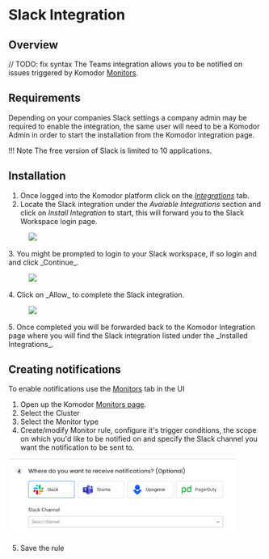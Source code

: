 # Slack Integration

## Overview

// TODO: fix syntax
The Teams integration allows you to be notified on issues triggered by Komodor [Monitors](https://app.komodr.com/com/main/monitors).

## Requirements
Depending on your companies Slack settings a company admin may be required to enable the integration, the same user will need to be a Komodor Admin in order to start the installation from the Komodor integration page.

!!! Note The free version of Slack is limited to 10 applications.

## Installation

1. Once logged into the Komodor platform click on the [_Integrations_][3] tab.
2. Locate the Slack integration under the _Avaiable Integrations_ section and click on _Install Integration_ to start, this will forward you to the Slack Workspace login page.
<figure>
    <img src="./img/slack/install_integration.png" width="400">
</figure>
3. You might be prompted to login to your Slack workspace, if so login and and click _Continue_.
<figure>
    <img src="./img/slack/slack_step1.png" width="400">
</figure>
4. Click on _Allow_ to complete the Slack integration.
<figure>
    <img src="./img/slack/slack_step2.png" width="400">
</figure>
5. Once completed you will be forwarded back to the Komodor Integration page where you will find the Slack integration listed under the _Installed Integrations_.

## Creating notifications
To enable notifications use the [Monitors][1] tab in the UI 

1. Open up the Komodor [Monitors page](https://app.komodor.com/main/monitors). 
2. Select the Cluster
3. Select the Monitor type
4. Create/modify Monitor rule, configure it's trigger conditions, the scope on which you'd like to be notified on and specify the Slack channel you want the notification to be sent to.
<img src="./img/sinks-slack.png" width="450">

5. Save the rule

[1]: https://app.komodor.com/main/monitors
[3]: https://app.komodor.com/main/integration